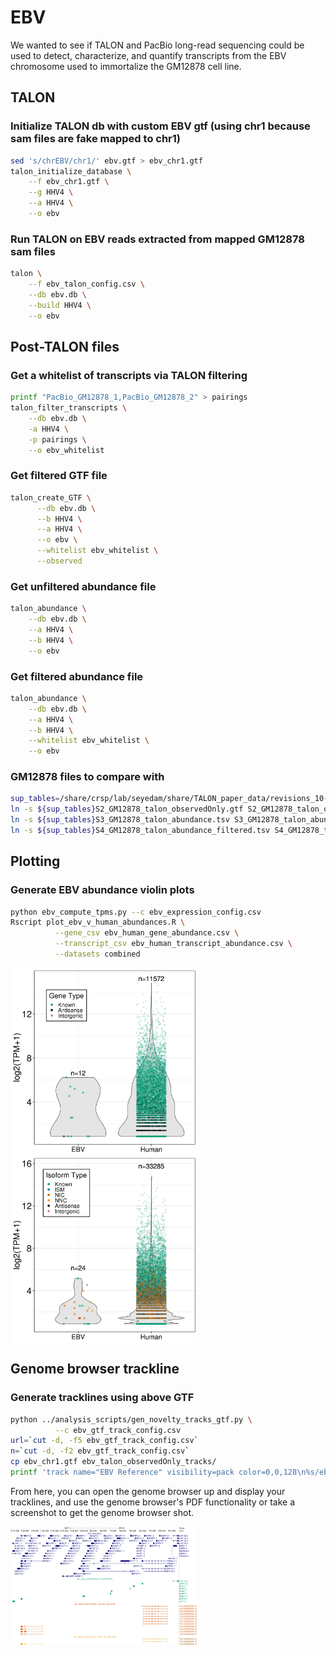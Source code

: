 # EBV

We wanted to see if TALON and PacBio long-read sequencing could be used to detect, characterize, and quantify transcripts from the EBV chromosome used to immortalize the GM12878 cell line. 


## TALON
### Initialize TALON db with custom EBV gtf (using chr1 because sam files are fake mapped to chr1)
```bash
sed 's/chrEBV/chr1/' ebv.gtf > ebv_chr1.gtf
talon_initialize_database \
    --f ebv_chr1.gtf \
    --g HHV4 \
    --a HHV4 \
    --o ebv
```

### Run TALON on EBV reads extracted from mapped GM12878 sam files
```bash
talon \
    --f ebv_talon_config.csv \
    --db ebv.db \
    --build HHV4 \
    --o ebv
```

## Post-TALON files

### Get a whitelist of transcripts via TALON filtering
```bash
printf "PacBio_GM12878_1,PacBio_GM12878_2" > pairings
talon_filter_transcripts \
    --db ebv.db \
    -a HHV4 \
    -p pairings \
    --o ebv_whitelist
```

### Get filtered GTF file
```bash
talon_create_GTF \
      --db ebv.db \
      --b HHV4 \
      --a HHV4 \
      --o ebv \
      --whitelist ebv_whitelist \
      --observed
```

### Get unfiltered abundance file
```bash
talon_abundance \
    --db ebv.db \
    --a HHV4 \
    --b HHV4 \
    --o ebv
```

### Get filtered abundance file
```bash
talon_abundance \
    --db ebv.db \
    --a HHV4 \
    --b HHV4 \
    --whitelist ebv_whitelist \
    --o ebv
```

### GM12878 files to compare with 
```bash
sup_tables=/share/crsp/lab/seyedam/share/TALON_paper_data/revisions_10-19/human_TALON/analysis/supplementary_tables/
ln -s ${sup_tables}S2_GM12878_talon_observedOnly.gtf S2_GM12878_talon_observedOnly.gtf
ln -s ${sup_tables}S3_GM12878_talon_abundance.tsv S3_GM12878_talon_abundance.tsv
ln -s ${sup_tables}S4_GM12878_talon_abundance_filtered.tsv S4_GM12878_talon_abundance_filtered.tsv
```

## Plotting
### Generate EBV abundance violin plots
```bash
python ebv_compute_tpms.py --c ebv_expression_config.csv
Rscript plot_ebv_v_human_abundances.R \
          --gene_csv ebv_human_gene_abundance.csv \
          --transcript_csv ebv_human_transcript_abundance.csv \
          --datasets combined
```

<img align="center" width="300" src="combined_genes_ebv_human.png "><img align="center" width="300" src="combined_transcripts_ebv_human.png ">

## Genome browser trackline
### Generate tracklines using above GTF
```bash
python ../analysis_scripts/gen_novelty_tracks_gtf.py \
          --c ebv_gtf_track_config.csv
url=`cut -d, -f5 ebv_gtf_track_config.csv`
n=`cut -d, -f2 ebv_gtf_track_config.csv`
cp ebv_chr1.gtf ebv_talon_observedOnly_tracks/
printf 'track name="EBV Reference" visibility=pack color=0,0,128\n%s/ebv_chr1.gtf' "$url" >> ebv_talon_observedOnly_tracks/ebv_talon_observedOnly_${n}_tracks
```

From here, you can open the genome browser up and display your tracklines, and use the genome browser's PDF functionality or take a screenshot to get the genome browser shot. 

<img align="center" width="300" src="ebv_browser.png ">

